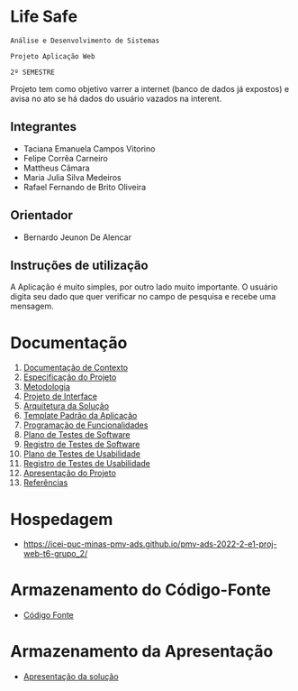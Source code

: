 # Life Safe

`Análise e Desenvolvimento de Sistemas`

`Projeto Aplicação Web`

`2º SEMESTRE`

Projeto tem como objetivo varrer a internet (banco de dados já expostos) e avisa no ato se há dados do usuário vazados na interent.

## Integrantes

* Taciana Emanuela Campos Vitorino
* Felipe Corrêa Carneiro
* Mattheus Câmara
* Maria Julia Silva Medeiros 
* Rafael Fernando de Brito Oliveira

## Orientador

* Bernardo Jeunon De Alencar

## Instruções de utilização

A Aplicação é muito simples, por outro lado muito importante. O usuário digita seu dado que quer verificar no campo de pesquisa e recebe uma mensagem.

# Documentação

<ol>
<li><a href="docs/01-Documentação de Contexto.md"> Documentação de Contexto</a></li>
<li><a href="docs/02-Especificação do Projeto.md"> Especificação do Projeto</a></li>
<li><a href="docs/03-Metodologia.md"> Metodologia</a></li>
<li><a href="docs/04-Projeto de Interface.md"> Projeto de Interface</a></li>
<li><a href="docs/05-Arquitetura da Solução.md"> Arquitetura da Solução</a></li>
<li><a href="docs/06-Template Padrão da Aplicação.md"> Template Padrão da Aplicação</a></li>
<li><a href="docs/07-Programação de Funcionalidades.md"> Programação de Funcionalidades</a></li>
<li><a href="docs/08-Plano de Testes de Software.md"> Plano de Testes de Software</a></li>
<li><a href="docs/09-Registro de Testes de Software.md"> Registro de Testes de Software</a></li>
<li><a href="docs/10-Plano de Testes de Usabilidade.md"> Plano de Testes de Usabilidade</a></li>
<li><a href="docs/11-Registro de Testes de Usabilidade.md"> Registro de Testes de Usabilidade</a></li>
<li><a href="docs/12-Apresentação do Projeto.md"> Apresentação do Projeto</a></li>
<li><a href="docs/13-Referências.md"> Referências</a></li>
</ol>

# Hospedagem

* https://icei-puc-minas-pmv-ads.github.io/pmv-ads-2022-2-e1-proj-web-t6-grupo_2/ 

# Armazenamento do Código-Fonte

* <a href="src/README.md">Código Fonte</a>

# Armazenamento da Apresentação

* <a href="presentation/README.md">Apresentação da solução</a>
